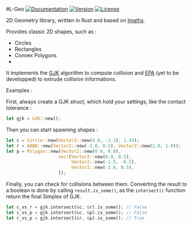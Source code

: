#L-Geo
[![Documentation](https://docs.rs/collision/badge.svg)](https://docs.rs/lgeo/latest/lgeo/)
[![Version](https://img.shields.io/crates/v/collision.svg)](https://crates.io/crates/lgeo)
[![License](https://img.shields.io/crates/l/collision.svg)](https://github.com/carbone13/lgeo/blob/master/LICENSE)

2D Geometry library, written in Rust and based on [lmaths](https://github.com/carbone13/lmaths).

Provides classic 2D shapes, such as :
- Circles
- Rectangles
- Convex Polygons
- 
It implements the [GJK](https://dyn4j.org/2010/04/gjk-gilbert-johnson-keerthi/) algorithm to compute collision and [EPA](https://dyn4j.org/2010/05/epa-expanding-polytope-algorithm/) (yet to be developped) to extrude collision informations.

Examples :

First, always create a GJK struct, which hold your settings, like the contact tolerance :
```rust
let gjk = GJK::new();
```
Then you can start spawning shapes :
```rust
let c = Circle::new(Vector2::new(4.6, -3.2), 1.43);
let r = AABB::new(Vector2::new(-1.0, 0.5), Vector2::new(2.0, 1.0));
let p = Polygon::new(Vector2::new(0.0, 0.0),
                    vec![Vector2::new(0.0, 0.5),
                         Vector2::new(-1.5, -0.5),
                         Vector2::new(-3.0, 0.5),
                    ]);
```
Finally, you can check for collisions between them.
Converting the result to a boolean is done by calling `result.is_some()`, as the `intersect()` function return the final Simplex of GJK.
```rust
let c_vs_r = gjk.intersect(&c, &r).is_some(); // False
let c_vs_p = gjk.intersect(&c, &p).is_some(); // False
let r_vs_p = gjk.intersect(&r, &p).is_some(); // True
```











